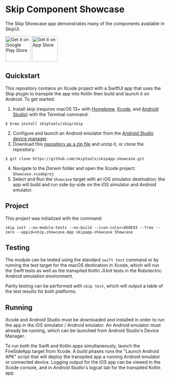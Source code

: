 # Skip Component Showcase

The Skip Showcase app demonstrates many of the components available in SkipUI.

[<img src="https://upload.wikimedia.org/wikipedia/commons/7/78/Google_Play_Store_badge_EN.svg" alt="Get it on Google Play Store" height="80">](https://play.google.com/store/apps/details?id=skip.showcase.App) [<img src="https://developer.apple.com/assets/elements/badges/download-on-the-app-store.svg" alt="Get it on App Store" height="80">](https://apps.apple.com/us/app/skip-showcase/id6474885022)


## Quickstart

This repository contains an Xcode project with a SwiftUI app that uses the
Skip plugin to transpile the app into Kotlin then build and launch it on Android.
To get started:

1. Install skip (requires macOS 13+ with [Homebrew](https://brew.sh), [Xcode](https://developer.apple.com/xcode/), and [Android Studio](https://developer.android.com/studio)) with the Terminal command:
```
$ brew install skiptools/skip/skip
```
2. Configure and launch an Android emulator from the [Android Studio device manager](https://developer.android.com/studio/run/emulator-launch-without-app).
3. Download this [repository as a zip file](https://github.com/skiptools/skipapp-showcase/archive/main.zip) and unzip it, or clone the repository:
```
$ git clone https://github.com/skiptools/skipapp-showcase.git
```
4. Navigate to the *Darwin* folder and open the Xcode project: `Showcase.xcodeproj`
5. Select and Run the `Showcase` target with an iOS simulator destination; the app will build and run side-by-side on the iOS simulator and Android emulator.


## Project

This project was initialized with the command:

```
skip init --no-module-tests --no-build --icon-color=8E8E93 --free --zero --appid=skip.showcase.App skipapp-showcase Showcase
```


## Testing

The module can be tested using the standard `swift test` command
or by running the test target for the macOS destination in Xcode,
which will run the Swift tests as well as the transpiled
Kotlin JUnit tests in the Robolectric Android simulation environment.

Parity testing can be performed with `skip test`,
which will output a table of the test results for both platforms.

## Running

Xcode and Android Studio must be downloaded and installed in order to
run the app in the iOS simulator / Android emulator.
An Android emulator must already be running, which can be launched from 
Android Studio's Device Manager.

To run both the Swift and Kotlin apps simultaneously, 
launch the FireSideApp target from Xcode.
A build phases runs the "Launch Android APK" script that
will deploy the transpiled app a running Android emulator or connected device.
Logging output for the iOS app can be viewed in the Xcode console, and in
Android Studio's logcat tab for the transpiled Kotlin app.
